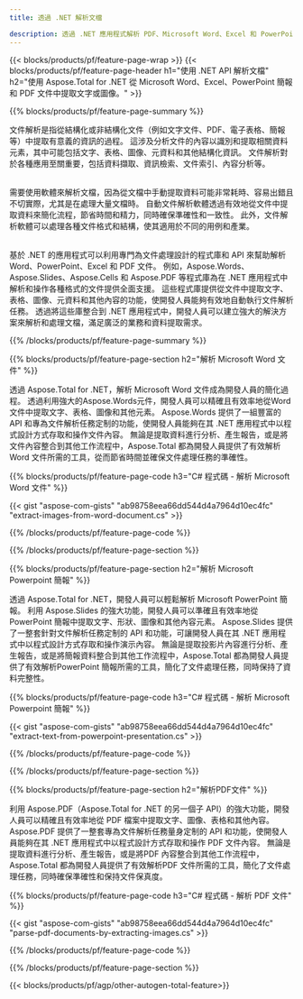 ```yaml
---
title: 透過 .NET 解析文檔 

description: 透過 .NET 應用程式解析 PDF、Microsoft Word、Excel 和 PowerPoint 簡報。 列出的 C# 程式碼可輕鬆擷取文字或圖像。
---
```


{{< blocks/products/pf/feature-page-wrap >}}
{{< blocks/products/pf/feature-page-header h1="使用 .NET API 解析文檔" h2="使用 Aspose.Total for .NET 從 Microsoft Word、Excel、PowerPoint 簡報和 PDF 文件中提取文字或圖像。" >}}

{{% blocks/products/pf/feature-page-summary %}}

文件解析是指從結構化或非結構化文件（例如文字文件、PDF、電子表格、簡報等）中提取有意義的資訊的過程。 這涉及分析文件的內容以識別和提取相關資料元素，其中可能包括文字、表格、圖像、元資料和其他結構化資訊。 文件解析對於各種應用至關重要，包括資料擷取、資訊檢索、文件索引、內容分析等。<br /><br />

需要使用軟體來解析文檔，因為從文檔中手動提取資料可能非常耗時、容易出錯且不切實際，尤其是在處理大量文檔時。 自動文件解析軟體透過有效地從文件中提取資料來簡化流程，節省時間和精力，同時確保準確性和一致性。 此外，文件解析軟體可以處理各種文件格式和結構，使其適用於不同的用例和產業。<br /><br />

基於 .NET 的應用程式可以利用專門為文件處理設計的程式庫和 API 來幫助解析 Word、PowerPoint、Excel 和 PDF 文件。 例如，Aspose.Words、Aspose.Slides、Aspose.Cells 和 Aspose.PDF 等程式庫為在 .NET 應用程式中解析和操作各種格式的文件提供全面支援。 這些程式庫提供從文件中提取文字、表格、圖像、元資料和其他內容的功能，使開發人員能夠有效地自動執行文件解析任務。 透過將這些庫整合到 .NET 應用程式中，開發人員可以建立強大的解決方案來解析和處理文檔，滿足廣泛的業務和資料提取需求。

{{% /blocks/products/pf/feature-page-summary  %}}

{{% blocks/products/pf/feature-page-section  h2="解析 Microsoft Word 文件" %}}

透過 Aspose.Total for .NET，解析 Microsoft Word 文件成為開發人員的簡化過程。 透過利用強大的Aspose.Words元件，開發人員可以精確且有效率地從Word文件中提取文字、表格、圖像和其他元素。 Aspose.Words 提供了一組豐富的 API 和專為文件解析任務定制的功能，使開發人員能夠在其 .NET 應用程式中以程式設計方式存取和操作文件內容。 無論是提取資料進行分析、產生報告，或是將文件內容整合到其他工作流程中，Aspose.Total 都為開發人員提供了有效解析Word 文件所需的工具，從而節省時間並確保文件處理任務的準確性。

{{% blocks/products/pf/feature-page-code h3="C# 程式碼 - 解析 Microsoft Word 文件" %}}

{{< gist "aspose-com-gists" "ab98758eea66dd544d4a7964d10ec4fc" "extract-images-from-word-document.cs" >}}

{{% /blocks/products/pf/feature-page-code  %}}

{{% /blocks/products/pf/feature-page-section %}}

{{% blocks/products/pf/feature-page-section  h2="解析 Microsoft Powerpoint 簡報" %}}

透過 Aspose.Total for .NET，開發人員可以輕鬆解析 Microsoft PowerPoint 簡報。 利用 Aspose.Slides 的強大功能，開發人員可以準確且有效率地從 PowerPoint 簡報中提取文字、形狀、圖像和其他內容元素。 Aspose.Slides 提供了一整套針對文件解析任務定制的 API 和功能，可讓開發人員在其 .NET 應用程式中以程式設計方式存取和操作演示內容。 無論是提取投影片內容進行分析、產生報告，或是將簡報資料整合到其他工作流程中，Aspose.Total 都為開發人員提供了有效解析PowerPoint 簡報所需的工具，簡化了文件處理任務，同時保持了資料完整性。

{{% blocks/products/pf/feature-page-code h3="C# 程式碼 - 解析 Microsoft Powerpoint 簡報" %}}

{{< gist "aspose-com-gists" "ab98758eea66dd544d4a7964d10ec4fc" "extract-text-from-powerpoint-presentation.cs" >}}

{{% /blocks/products/pf/feature-page-code  %}}

{{% /blocks/products/pf/feature-page-section %}}

{{% blocks/products/pf/feature-page-section  h2="解析PDF文件" %}}

利用 Aspose.PDF（Aspose.Total for .NET 的另一個子 API）的強大功能，開發人員可以精確且有效率地從 PDF 檔案中提取文字、圖像、表格和其他內容。 Aspose.PDF 提供了一整套專為文件解析任務量身定制的 API 和功能，使開發人員能夠在其 .NET 應用程式中以程式設計方式存取和操作 PDF 文件內容。 無論是提取資料進行分析、產生報告，或是將PDF 內容整合到其他工作流程中，Aspose.Total 都為開發人員提供了有效解析PDF 文件所需的工具，簡化了文件處理任務，同時確保準確性和保持文件保真度。

{{% blocks/products/pf/feature-page-code h3="C# 程式碼 - 解析 PDF 文件" %}}

{{< gist "aspose-com-gists" "ab98758eea66dd544d4a7964d10ec4fc" "parse-pdf-documents-by-extracting-images.cs" >}}

{{% /blocks/products/pf/feature-page-code  %}}

{{% /blocks/products/pf/feature-page-section %}}

{{< blocks/products/pf/agp/other-autogen-total-feature>}}